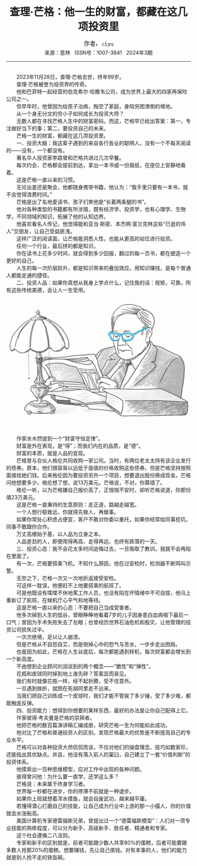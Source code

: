 # <center>查理·芒格：他一生的财富，都藏在这几项投资里</center>

<div align=center><img src="https://raw.githubusercontent.com/leaguecn/magazines/main/img_authors/%25d7%25f7%25d5%25df%25a3%25baciyu.jpg"></div>

<center>来源：意林   ISSN号：1007-3841   2024年3期</center>

* * *

<br>　　2023年11月28日，查理·芒格去世，终年99岁。  
　　查理·芒格被誉为投资界的传奇。  
　　他和巴菲特一起经营的伯克希尔·哈撒韦公司，成为世界上最大的四家再保险公司之一。  
　　但早年时，他曾因为给孩子治病，掏空了家庭，身陷穷困潦倒的境地。  
　　从一个身无分文的穷小子如何成长为投资大师？  
　　无数人都在寻找芒格人生中的财富密码。而这，芒格早已给出答案：第一，专注做好当下的事；第二，要投资自己的未来。  
　　芒格一生的财富，都藏在这几项投资里。  
　　一、投资大脑：我这辈子遇到的来自各行各业的聪明人，没有一个不每天阅读的——没有，一个都没有。  
　　著名华人投资家李路曾和芒格共进过几次早餐。  
　　每次约会，芒格都会提前到达，拿出一本书或一份报纸，在座位上安静地看着。  
　　这是芒格一直以来的习惯。  
　　无论出差还是聚会，他都随身携带书籍，他认为：“我手里只要有一本书，就不会觉得浪费时间。”  
　　芒格是出了名地爱读书，孩子们笑他是“长着两条腿的书”。  
　　他对各种类型的书籍都有所涉猎，既有经济学、投资学，也有心理学、生物学，不同领域的知识，拓展了他的认知边界。  
　　他喜欢看名人传记，他觉得能和亚当·斯密、本杰明·富兰克林这些“已逝的伟人”交朋友，让自己受益匪浅。  
　　这样广泛的阅读面，让芒格能洞悉人性，也能从更高的站位进行投资。  
　　任何一个行业，最后拼的都是知识。  
　　你在读书上花多少时间，就会得到多少回报，翻过的每一页书，都在塑造一个更好的自己。  
　　人生的每一次阶层跃升，都是知识带来的叠加效应。用知识赚钱，是每个普通人都能走通的捷径。  
　　二、投资人品：如果你真想从我身上学点什么，记住我的话：规矩，可靠。所有这些传统美德，会让人一生受用。

![](https://raw.githubusercontent.com/leaguecn/magazines/main/img/yili20240315-1-l.jpg)

  
<br>　　作家水木然提到一个“财富守恒定律”。  
　　财富是外在表现，是“得”；而我们内在的品质，是“德”。  
　　财富的本质，就是人品的变现。  
　　芒格曾与合伙人格伦共同收购一家公司。当时，有两位老太太持有该企业发行的债券。原本，他们很容易以远低于面值的价格收购这些债券。但是芒格坚持按照面值给她们钱。后来格伦因为要投资另外一个项目，想要退出股份换成现金。芒格问他想要多少。格伦想了想，说13万美元。芒格说，不对，你算错了。  
　　格伦一听，以为芒格嫌自己报价高了，正惴惴不安时，却听芒格说道，你那份值23万美元。  
　　这是芒格一直秉持的生意原则：走正道，路越走越宽。  
　　一个人想行稳致远，你就得先做人，再做事。  
　　如果你常处心积虑占便宜，客户不敢对你委以重托，如果你经常给同事挖坑，同事不敢跟你合作。  
　　万丈高楼始于基，以人品为立身之本。  
　　人品差劲的人，即便爬得再高、走得再远，也终有跌落的一天。  
　　三、投资心态：我不会花太多时间追悔过去，一旦吸取了教训，我就不会再陷在里面了。  
　　有一次，芒格要搭乘飞机，不知什么原因，他在过安检时，检测器不断鸣叫示警。  
　　无奈之下，芒格一次又一次地折返接受安检。  
　　可这样一耽误，他便赶不上他要搭乘的航班了。  
　　可是他既没有喋喋不休地罵工作人员，也没有陷在坏情绪中不可自拔，他马上重新订了航班，在候机厅心平气和地等待。  
　　这是芒格一直以来的心态：不要把自己当成受害者。  
　　他多次掉到人生的低谷，曾眼睁睁地看着7岁的儿子因身患白血病咽下最后一口气；曾因为手术失败失去了左眼；也曾经历世界石油危机和股灾，让他管理的投资公司损失过半。  
　　一次次绝境，足以让人崩溃。  
　　但是芒格从不自怨自艾，而是倒掉心中的怨气与苦水，一步步走出困局。  
　　也是因为如此，芒格在人生谷底后，每次都能遇到转机，每次财富都会增长到一个新高度。  
　　不由想到企业顾问刘润谈到的两个概念——“脆性”和“弹性”。  
　　花瓶和皮球同时掉到地上谁先碎？答案显而易见。  
　　我们有时就像花瓶一样，经不起折腾，受不住意外。  
　　一旦遇到挫折，就困在死胡同里走不出来。  
　　当我们把自己训练成一个皮球时，我们才能不管挨了多少锤，受了多少难，都能触底反弹。  
　　四、投资能力：想得到你想要的某样东西，最好的办法是让你自己配得上它。  
　　作家彼得·考夫曼是芒格的崇拜者。  
　　他把芒格的数百篇演讲稿汇编成册，研究芒格一生为何能如此成功。  
　　他对比了芒格和普通投资人的区别。发现芒格最大的优势是不断提高自己的专业水平。  
　　芒格可以对各种投资大师侃侃而谈，不仅对他们的操盘理念、技巧如数家珍，还能指出其优缺点。并且，他没有落入前人的窠臼，自己建立了一套“价值判断”的投资体系。  
　　他摸索出一百种思维模型，应对工作中出现的各种问题。  
　　彼得曾问他：为什么要一直学，还学这么多？  
　　芒格说：未来属于终身学习者。  
　　世界每一秒都在进步，你的停滞不前就是一种退步。  
　　如果你上班就想着浑水摸鱼，就会自废武功，越来越平庸。  
　　若懂得潜心打磨自己的技能，让自己成为行业中上游的那一小撮人，你的价值就会水涨船高。  
　　美国计算机专家德雷福斯兄弟，曾提出过一个“德雷福斯模型”：人们对一项专业技能的熟练程度，可以分为新手、高级新手、胜任者、精通者和专家。  
　　这个社会遵循二八法则。  
　　专家和新手的区别就是，前者可能跟少数人共享80%的蛋糕，后者可能要跟多数人抢那20%的蛋糕。想要赚钱，先让自己值钱。对有本事的人，他们的能力就是别人抢不走的铁饭碗。
